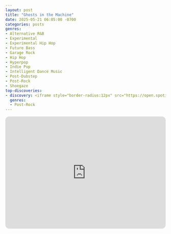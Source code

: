 ```yaml
---
layout: post
title: "Ghosts in the Machine"
date: 2025-05-21 06:05:00 -0700
categories: posts
genres:
- Alternative R&B
- Experimental
- Experimental Hip Hop
- Future Bass
- Garage Rock
- Hip Hop
- Hyperpop
- Indie Pop
- Intelligent Dance Music
- Post-Dubstep
- Post-Rock
- Shoegaze
top-discoveries:
- discovery: <iframe style="border-radius:12px" src="https://open.spotify.com/embed/album/3F9Jc3DPNld71SWVZAQapk?utm_source=generator" width="100%" height="352" frameBorder="0" allowfullscreen="" allow="autoplay; clipboard-write; encrypted-media; fullscreen; picture-in-picture" loading="lazy"></iframe>
  genres:
  - Post-Rock
---
```

<iframe style="border-radius:12px" src="https://open.spotify.com/embed/playlist/0drn2sZVDgvLHRn4jnYKXM?utm_source=generator" width="100%" height="352" frameBorder="0" allowfullscreen="" allow="autoplay; clipboard-write; encrypted-media; fullscreen; picture-in-picture" loading="lazy"></iframe>